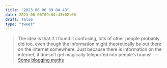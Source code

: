```yaml
---
title: "2023 06 06 09 04 43"
date: 2023-06-06T09:04:43+02:00
draft: false
type: "tweet"
---
```


> The idea is that if I found it confusing, lots of other people probably did too, even though the information might theoretically be out there on the internet somewhere. Just because there is information on the internet, it doesn’t get magically teleported into people’s brains! --- [Some blogging myths](https://jvns.ca/blog/2023/06/05/some-blogging-myths/)
